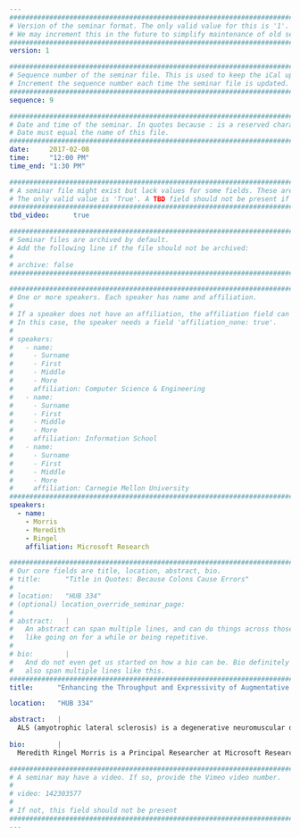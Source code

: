 ```yaml
---
################################################################################
# Version of the seminar format. The only valid value for this is '1'. 
# We may increment this in the future to simplify maintenance of old seminars.
################################################################################
version: 1

################################################################################
# Sequence number of the seminar file. This is used to keep the iCal up to date.
# Increment the sequence number each time the seminar file is updated.
################################################################################
sequence: 9

################################################################################
# Date and time of the seminar. In quotes because : is a reserved character.
# Date must equal the name of this file.
################################################################################
date:     2017-02-08
time:     "12:00 PM"
time_end: "1:30 PM"

################################################################################
# A seminar file might exist but lack values for some fields. These are 'TBD'. 
# The only valid value is 'True'. A TBD field should not be present if 'False'.
################################################################################
tbd_video:      true

################################################################################
# Seminar files are archived by default.
# Add the following line if the file should not be archived:
#
# archive: false
################################################################################

################################################################################
# One or more speakers. Each speaker has name and affiliation.
#
# If a speaker does not have an affiliation, the affiliation field can be removed.
# In this case, the speaker needs a field 'affiliation_none: true'.
#
# speakers:
#   - name: 
#     - Surname
#     - First
#     - Middle
#     - More
#     affiliation: Computer Science & Engineering 
#   - name: 
#     - Surname
#     - First
#     - Middle
#     - More
#     affiliation: Information School 
#   - name: 
#     - Surname
#     - First
#     - Middle
#     - More
#     affiliation: Carnegie Mellon University 
################################################################################
speakers:
  - name:
    - Morris
    - Meredith
    - Ringel
    affiliation: Microsoft Research

################################################################################
# Our core fields are title, location, abstract, bio.
# title:      "Title in Quotes: Because Colons Cause Errors"
# 
# location:   "HUB 334"
# (optional) location_override_seminar_page:
#
# abstract:   |
#   An abstract can span multiple lines, and can do things across those lines,
#   like going on for a while or being repetitive.
# 
# bio:        |
#   And do not even get us started on how a bio can be. Bio definitely can
#   also span multiple lines like this.
################################################################################
title:      "Enhancing the Throughput and Expressivity of Augmentative and Alternative Communication Technologies for People with ALS"

location:   "HUB 334"

abstract:   |
  ALS (amyotrophic lateral sclerosis) is a degenerative neuromuscular disease; people with late-stage ALS typically retain cognitive function, but lose the motor ability to speak, relying on gaze-controlled AAC (augmentative and alternative communication) devices for interpersonal interactions. State-of-the-art AAC technologies used by people with ALS do not facilitate natural communication; gaze-based AAC communication is extremely slow (typically below 20 wpm, compared to 190 wpm for conversational speech), and the resulting synthesized speech is flat and robotic. In this talk, I will present a series of novel technology prototypes from the Microsoft Research Enable team that aim to address the challenges of improving the throughput and expressivity of AAC for people with ALS.  
  
bio:        |
  Meredith Ringel Morris is a Principal Researcher at Microsoft Research, where she is affiliated with the Ability, Enable, and neXus research teams. She is also an affiliate faculty member at the University of Washington, in both the department of Computer Science and Engineering and the School of Information. Dr. Morris earned a Ph.D. in computer science from Stanford University in 2006, and also did her undergraduate work in computer science at Brown University. Her primary research area is human-computer interaction, specifically computer-supported cooperative work and social computing. Her current research focuses on the intersection of CSCW and Accessibility ("social accessibility"), creating technologies that facilitate people with disabilities in connecting with others in social and professional contexts. Past research contributions include foundational work in facilitating cooperative interactions in the domain of surface computing, and in supporting collaborative information retrieval via collaborative web search and friendsourcing. More information about Merrie, including her full list of publications, can be found on her website, <http://meredithringelmorris.com>.

################################################################################
# A seminar may have a video. If so, provide the Vimeo video number.
#
# video: 142303577
#
# If not, this field should not be present 
################################################################################
---
```

